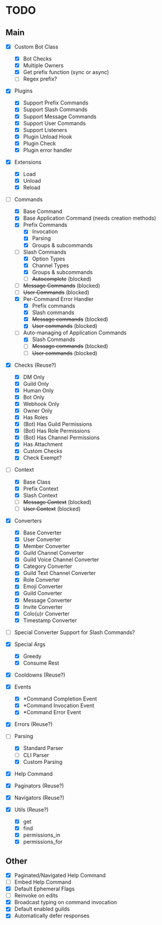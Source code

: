 # TODO

## Main

- [x] Custom Bot Class
  - [x] Bot Checks
  - [x] Multiple Owners
  - [x] Get prefix function (sync or async)
  - [ ] Regex prefix?

- [x] Plugins
  - [x] Support Prefix Commands
  - [x] Support Slash Commands
  - [x] Support Message Commands
  - [x] Support User Commands
  - [x] Support Listeners
  - [x] Plugin Unload Hook
  - [x] Plugin Check
  - [x] Plugin error handler

- [x] Extensions
  - [x] Load
  - [x] Unload
  - [x] Reload

- [ ] Commands
  - [x] Base Command
  - [x] Base Application Command (needs creation methods)
  - [x] Prefix Commands
    - [x] Invocation
    - [x] Parsing
    - [x] Groups & subcommands
  - [ ] Slash Commands
    - [x] Option Types
    - [x] Channel Types
    - [x] Groups & subcommands
    - [ ] ~~Autocomplete~~ (blocked)
  - [ ] ~~Message Commands~~ (blocked)
  - [ ] ~~User Commands~~ (blocked)
  - [x] Per-Command Error Handler
    - [x] Prefix commands
    - [x] Slash commands
    - [x] ~~Message commands~~ (blocked)
    - [x] ~~User commands~~ (blocked)
  - [ ] Auto-managing of Application Commands
    - [x] Slash Commands
    - [ ] ~~Message commands~~ (blocked)
    - [ ] ~~User commands~~ (blocked)

- [x] Checks (Reuse?)
  - [x] DM Only
  - [x] Guild Only
  - [x] Human Only
  - [x] Bot Only
  - [x] Webhook Only
  - [x] Owner Only
  - [x] Has Roles
  - [x] (Bot) Has Guild Permissions
  - [x] (Bot) Has Role Permissions
  - [x] (Bot) Has Channel Permissions
  - [x] Has Attachment
  - [x] Custom Checks
  - [x] Check Exempt?

- [ ] Context
  - [x] Base Class
  - [x] Prefix Context
  - [x] Slash Context
  - [ ] ~~Message Context~~ (blocked)
  - [ ] ~~User Context~~ (blocked)

- [x] Converters
  - [x] Base Converter
  - [x] User Converter
  - [x] Member Converter
  - [x] Guild Channel Converter
  - [x] Guild Voice Channel Converter
  - [x] Category Converter
  - [x] Guild Text Channel Converter
  - [x] Role Converter
  - [x] Emoji Converter
  - [x] Guild Converter
  - [x] Message Converter
  - [x] Invite Converter
  - [x] Colo(u)r Converter
  - [x] Timestamp Converter

- [ ] Special Converter Support for Slash Commands?

- [x] Special Args
  - [x] Greedy
  - [x] Consume Rest

- [x] Cooldowns (Reuse?)

- [x] Events
  - [x] *Command Completion Event
  - [x] *Command Invocation Event
  - [x] *Command Error Event

- [x] Errors (Reuse?)

- [ ] Parsing
  - [x] Standard Parser
  - [ ] CLI Parser
  - [x] Custom Parsing

- [x] Help Command

- [x] Paginators (Reuse?)

- [x] Navigators (Reuse?)

- [x] Utils (Reuse?)
  - [x] get
  - [x] find
  - [x] permissions_in
  - [x] permissions_for

## Other

- [x] Paginated/Navigated Help Command
- [ ] Embed Help Command
- [x] Default Ephemeral Flags
- [ ] Reinvoke on edits
- [x] Broadcast typing on command invocation
- [x] Default enabled guilds
- [x] Automatically defer responses
